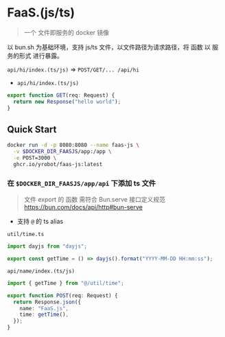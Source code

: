 # FaaS.(js/ts)

> 一个 文件即服务的 docker 镜像

以 bun.sh 为基础环境，支持 js/ts 文件，以文件路径为请求路径，将 函数 以 服务的形式 进行暴露。

`api/hi/index.(ts/js)` => `POST/GET/... /api/hi`

- `api/hi/index.(ts/js)`

```ts
export function GET(req: Request) {
  return new Response("hello world");
}
```

## Quick Start

```bash
docker run -d -p 8080:8080 --name faas-js \
  -v $DOCKER_DIR_FAASJS/app:/app \
  -e POST=3000 \
  ghcr.io/yrobot/faas-js:latest
```

### 在 `$DOCKER_DIR_FAASJS/app/api` 下添加 ts 文件

> 文件 export 的 函数 需符合 Bun.serve 接口定义规范
> https://bun.com/docs/api/http#bun-serve

- 支持 `@` 的 ts alias

`util/time.ts`

```ts
import dayjs from "dayjs";

export const getTime = () => dayjs().format("YYYY-MM-DD HH:mm:ss");
```

`api/name/index.(ts/js)`

```ts
import { getTime } from "@/util/time";

export function POST(req: Request) {
  return Response.json({
    name: "FaaS.js",
    time: getTime(),
  });
}
```
